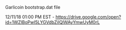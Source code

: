 Garlicoin bootstrap.dat file

12/11/18 01:00 PM EST - https://drive.google.com/open?id=1WZIBoPwI5LYGVdbZiIQlWAyYmwUyM0rL